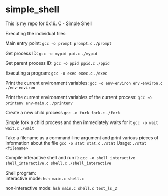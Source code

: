 # simple_shell
This is my repo for 0x16. C - Simple Shell

Executing the individual files: <br/>

Main entry point:
`gcc -o prompt prompt.c`
`./prompt`

Get process ID:
`gcc -o mypid pid.c`
`./mypid`

Get parent process ID:
`gcc -o ppid ppid.c`
`./ppid`

Executing a program:
`gcc -o exec exec.c`
`./exec`

Print the current environment variables:
`gcc -o env-environ env-environ.c`
`./env-environ`

Print the current environment variables of the current process:
`gcc -o printenv env-main.c`
`./printenv`

Create a new child process
`gcc -o fork fork.c`
`./fork`

Simple fork a child process and then immediately waits for it
`gcc -o wait wait.c`
`./wait`

Take a filename as a command-line argument and print various pieces of information about the file
`gcc -o stat stat.c`
`./stat`
Usage:
`./stat <filename>`

Compile interactive shell and run it:
`gcc -o shell_interactive shell_interactive.c shell.c`
`./shell_interactive`


Shell program: <br />
interactive mode:
`hsh main.c shell.c`

non-interactive mode:
`hsh main.c shell.c test_ls_2`